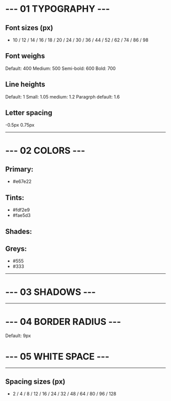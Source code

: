 # --- 01 TYPOGRAPHY ---

## Font sizes (px)

-   10 / 12 / 14 / 16 / 18 / 20 / 24 / 30 / 36 / 44 / 52 / 62 / 74 / 86 / 98

## Font weighs

Default: 400
Medium: 500
Semi-bold: 600
Bold: 700

## Line heights

Default: 1
Small: 1.05
medium: 1.2
Paragrph default: 1.6

## Letter spacing

-0.5px
0.75px

---

# --- 02 COLORS ---

## Primary:

-   #e67e22

## Tints:

-   #fdf2e9
-   #fae5d3

## Shades:

## Greys:

-   #555
-   #333

---

# --- 03 SHADOWS ---

---

# --- 04 BORDER RADIUS ---

Default: 9px

# --- 05 WHITE SPACE ---

---

## Spacing sizes (px)

-   2 / 4 / 8 / 12 / 16 / 24 / 32 / 48 / 64 / 80 / 96 / 128

